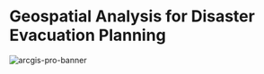 # Geospatial Analysis for Disaster Evacuation Planning
![arcgis-pro-banner](https://user-images.githubusercontent.com/44957830/165621262-98d44424-016c-49f5-a82d-77f72d7f3747.jpg)
